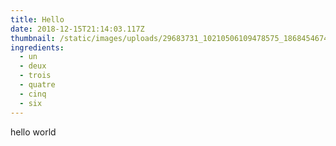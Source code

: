 ```yaml
---
title: Hello
date: 2018-12-15T21:14:03.117Z
thumbnail: /static/images/uploads/29683731_10210506109478575_1868454674153969300_n.jpg
ingredients:
  - un
  - deux
  - trois
  - quatre
  - cinq
  - six
---
```

hello world
